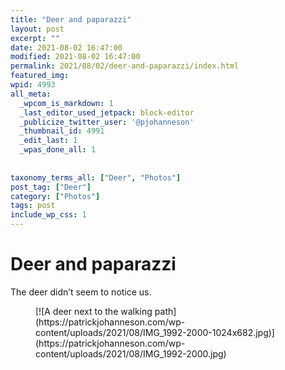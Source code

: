 ```yaml
---
title: "Deer and paparazzi"
layout: post
excerpt: ""
date: 2021-08-02 16:47:00
modified: 2021-08-02 16:47:00
permalink: 2021/08/02/deer-and-paparazzi/index.html
featured_img: 
wpid: 4993
all_meta: 
  _wpcom_is_markdown: 1
  _last_editor_used_jetpack: block-editor
  _publicize_twitter_user: '@pjohanneson'
  _thumbnail_id: 4991
  _edit_last: 1
  _wpas_done_all: 1
  
  
taxonomy_terms_all: ["Deer", "Photos"]
post_tag: ["Deer"]
category: ["Photos"]
tags: post
include_wp_css: 1
---
```


# Deer and paparazzi

The deer didn’t seem to notice us.

<figure class="wp-block-image size-large">[![A deer next to the walking path](https://patrickjohanneson.com/wp-content/uploads/2021/08/IMG_1992-2000-1024x682.jpg)](https://patrickjohanneson.com/wp-content/uploads/2021/08/IMG_1992-2000.jpg)</figure>